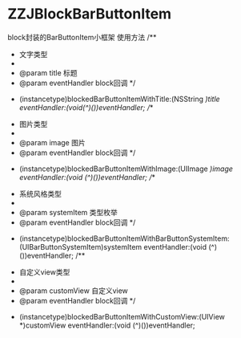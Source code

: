 # ZZJBlockBarButtonItem
block封装的BarButtonItem小框架
使用方法
/**
 *  文字类型
 *
 *  @param title        标题
 *  @param eventHandler block回调
 */
+ (instancetype)blockedBarButtonItemWithTitle:(NSString *)title eventHandler:(void(^)())eventHandler;
/**
 *  图片类型
 *
 *  @param image        图片
 *  @param eventHandler block回调
 */
+ (instancetype)blockedBarButtonItemWithImage:(UIImage *)image eventHandler:(void (^)())eventHandler;
/**
 *  系统风格类型
 *
 *  @param systemItem   类型枚举
 *  @param eventHandler block回调
 */
+ (instancetype)blockedBarButtonItemWithBarButtonSystemItem:(UIBarButtonSystemItem)systemItem eventHandler:(void (^)())eventHandler;
/**
 *  自定义view类型
 *
 *  @param customView   自定义view
 *  @param eventHandler block回调
 */
+ (instancetype)blockedBarButtonItemWithCustomView:(UIView *)customView eventHandler:(void (^)())eventHandler;
